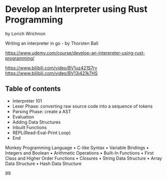 # Develop an Interpreter using Rust Programming

by Lorich Wrichnon

Writing an interpreter in go - by Thorsten Ball

https://www.udemy.com/course/develop-an-interpreter-using-rust-programming/

https://www.bilibili.com/video/BV1uz421S7rv
https://www.bilibili.com/video/BV13i421k7HS

## Table of contents

- Interpreter 101
- Lexer Phase: converting raw source code into a sequence of tokens
- Parsing Phase: create a AST
- Evaluation
- Adding Data Structures
- Inbuilt Functions
- REPL(Read-Eval-Print Loop)
- End

Monkey Programming Language
• C-like Syntax
• Variable Bindings
• Integers and Boolean
• Arithmetic Operations
• Built-In Functions
• First Class and Higher Order Functions
• Closures
• String Data Structure
• Array Data Structure
• Hash Data Structure

99
